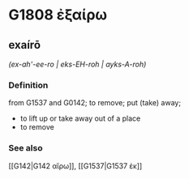 # G1808 ἐξαίρω

## exaírō

_(ex-ah'-ee-ro | eks-EH-roh | ayks-A-roh)_

### Definition

from G1537 and G0142; to remove; put (take) away; 

- to lift up or take away out of a place
- to remove

### See also

[[G142|G142 αἴρω]], [[G1537|G1537 ἐκ]]
